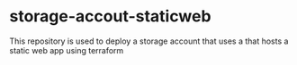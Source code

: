 # storage-accout-staticweb
This repository is used to deploy a storage account that uses a that hosts a static web app using terraform
